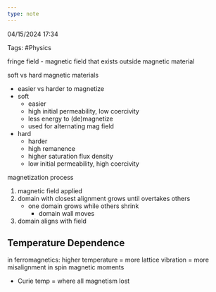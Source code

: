 ```yaml
---
type: note
---
```

04/15/2024 17:34

Tags: #Physics 

fringe field - magnetic field that exists outside magnetic material

soft vs hard magnetic materials
- easier vs harder to magnetize
- soft
	- easier
	- high initial permeability, low coercivity
	- less energy to (de)magnetize
	- used for alternating mag field
- hard
	- harder
	- high remanence
	- higher saturation flux density
	- low initial permeability, high coercivity

magnetization process
1. magnetic field applied
2. domain with closest alignment grows until overtakes others
	- one domain grows while others shrink
		- domain wall moves
1. domain aligns with field 


## Temperature Dependence
in ferromagnetics:
higher temperature = more lattice vibration = more misalignment in spin magnetic moments
- Curie temp = where all magnetism lost